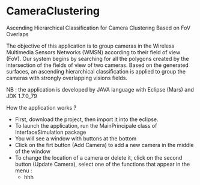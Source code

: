 # CameraClustering
Ascending Hierarchical Classification for Camera Clustering Based on FoV Overlaps

The objective of this application is to group cameras in the Wireless Multimedia Sensors Networks (WMSN) according to their field of view (FoV). Our system begins by searching for all the polygons created by the intersection of the fields of view of two cameras. Based on the generated surfaces, an ascending hierarchical classification is applied to group the cameras with strongly overlapping visions fields.

NB : the application is developed by JAVA language with Eclipse (Mars) and JDK 1.7.0_79

How the application works ?
- First, download the project, then import it into the eclipse.
- To launch the application, run the MainPrincipale class of InterfaceSimulation package
- You will see a window with buttons at the bottom
- Click on the firt button (Add Camera) to add a new camera in the middle of the window
- To change the location of a camera or delete it, click on the second button (Update Camera), select one of the functions that appear in the menu :
    - hhh

